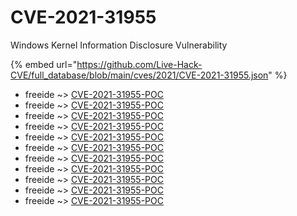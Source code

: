 # CVE-2021-31955

Windows Kernel Information Disclosure Vulnerability

{% embed url="https://github.com/Live-Hack-CVE/full_database/blob/main/cves/2021/CVE-2021-31955.json" %}


* freeide ~> [CVE-2021-31955-POC](https://www.alice-snow.ru/2021/database/cve-2021-31955/cve-2021-31955-poc-freeide)
* freeide ~> [CVE-2021-31955-POC](https://www.alice-snow.ru/2021/database/cve-2021-31955/cve-2021-31955-poc-freeide)
* freeide ~> [CVE-2021-31955-POC](https://www.alice-snow.ru/2021/database/cve-2021-31955/cve-2021-31955-poc-freeide)
* freeide ~> [CVE-2021-31955-POC](https://www.alice-snow.ru/2021/database/cve-2021-31955/cve-2021-31955-poc-freeide)
* freeide ~> [CVE-2021-31955-POC](https://www.alice-snow.ru/2021/database/cve-2021-31955/cve-2021-31955-poc-freeide)
* freeide ~> [CVE-2021-31955-POC](https://www.alice-snow.ru/2021/database/cve-2021-31955/cve-2021-31955-poc-freeide)
* freeide ~> [CVE-2021-31955-POC](https://www.alice-snow.ru/2021/database/cve-2021-31955/cve-2021-31955-poc-freeide)
* freeide ~> [CVE-2021-31955-POC](https://www.alice-snow.ru/2021/database/cve-2021-31955/cve-2021-31955-poc-freeide)
* freeide ~> [CVE-2021-31955-POC](https://www.alice-snow.ru/2021/database/cve-2021-31955/cve-2021-31955-poc-freeide)
* freeide ~> [CVE-2021-31955-POC](https://www.alice-snow.ru/2021/database/cve-2021-31955/cve-2021-31955-poc-freeide)
* freeide ~> [CVE-2021-31955-POC](https://www.alice-snow.ru/2021/database/cve-2021-31955/cve-2021-31955-poc-freeide)
